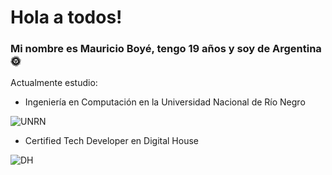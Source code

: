 # Hola a todos!

### Mi nombre es Mauricio Boyé, tengo 19 años y soy de Argentina :sun_with_face:
Actualmente estudio: 
* Ingeniería en Computación en la Universidad Nacional de Río Negro

![UNRN](https://user-images.githubusercontent.com/78159999/117470372-1d022100-af2d-11eb-81e5-d0b15bf2d188.png)
* Certified Tech Developer en Digital House 

![DH](https://user-images.githubusercontent.com/78159999/124667504-df1a6e00-de85-11eb-89e5-03e6ffd685fb.png)

